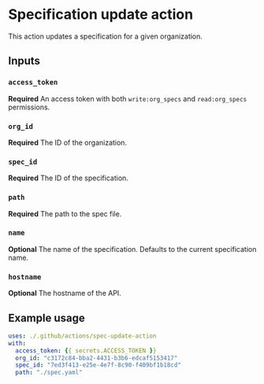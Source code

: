 
# Specification update action

This action updates a specification for a given organization.

## Inputs

### `access_token`

**Required** An access token with both `write:org_specs` and `read:org_specs` permissions.

### `org_id`

**Required** The ID of the organization.

### `spec_id`

**Required** The ID of the specification.

### `path`

**Required** The path to the spec file.

### `name`

**Optional** The name of the specification. Defaults to the current specification name.

### `hostname`

**Optional** The hostname of the API.

## Example usage

```yaml
uses: ./.github/actions/spec-update-action
with:
  access_token: {{ secrets.ACCESS_TOKEN }}
  org_id: "c3172c84-bba2-4431-b3b6-edcaf5153417"
  spec_id: "7ed3f413-e25e-4e7f-8c90-f409bf1b18cd"
  path: "./spec.yaml"
```
